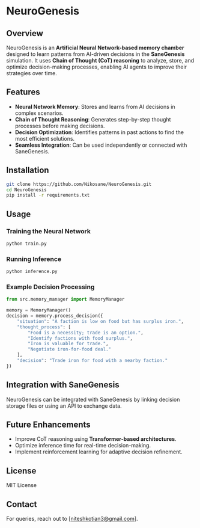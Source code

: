 # NeuroGenesis

## Overview
NeuroGenesis is an **Artificial Neural Network-based memory chamber** designed to learn patterns from AI-driven decisions in the **SaneGenesis** simulation. It uses **Chain of Thought (CoT) reasoning** to analyze, store, and optimize decision-making processes, enabling AI agents to improve their strategies over time.

## Features
- **Neural Network Memory**: Stores and learns from AI decisions in complex scenarios.
- **Chain of Thought Reasoning**: Generates step-by-step thought processes before making decisions.
- **Decision Optimization**: Identifies patterns in past actions to find the most efficient solutions.
- **Seamless Integration**: Can be used independently or connected with SaneGenesis.

## Installation
```bash
git clone https://github.com/Nikosane/NeuroGenesis.git
cd NeuroGenesis
pip install -r requirements.txt
```

## Usage
### Training the Neural Network
```bash
python train.py
```

### Running Inference
```bash
python inference.py
```

### Example Decision Processing
```python
from src.memory_manager import MemoryManager

memory = MemoryManager()
decision = memory.process_decision({
    "situation": "A faction is low on food but has surplus iron.",
    "thought_process": [
        "Food is a necessity; trade is an option.",
        "Identify factions with food surplus.",
        "Iron is valuable for trade.",
        "Negotiate iron-for-food deal."
    ],
    "decision": "Trade iron for food with a nearby faction."
})
```

## Integration with SaneGenesis
NeuroGenesis can be integrated with SaneGenesis by linking decision storage files or using an API to exchange data.

## Future Enhancements
- Improve CoT reasoning using **Transformer-based architectures**.
- Optimize inference time for real-time decision-making.
- Implement reinforcement learning for adaptive decision refinement.

## License
MIT License

## Contact
For queries, reach out to [niteshkotian3@gmail.com].

